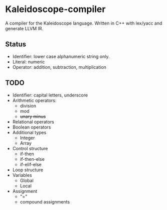 # Kaleidoscope-compiler
A compiler for the Kaleidoscope language. Written in C++ with lex/yacc and generate LLVM IR.

## Status
* Identifier: lower case alphanumeric string only.
* Literal:  numeric
* Operator: addition, subtraction, multiplication

## TODO
* Identifier: capital letters, underscore
* Arithmetic operators: 
  * division
  * mod
  * ~~unary minus~~
* Relational operators
* Boolean operators
* Additional types
  * Integer
  * Array
* Control structure
  * if-then
  * if-then-else
  * if-elif-else
* Loop structure
* Variables
  * Global 
  * Local
* Assignment
  * "="
  * compound assignments

